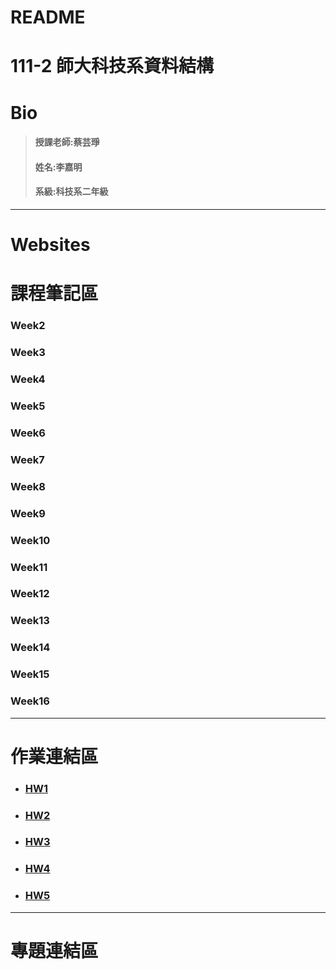 # README
111-2 師大科技系資料結構
==
# Bio
>#### 授課老師:蔡芸琤    
>#### 姓名:李嘉明    
>#### 系級:科技系二年級     
---
# Websites

# 課程筆記區
### Week2 
### Week3
### Week4
### Week5
### Week6
### Week7
### Week8
### Week9
### Week10
### Week11
### Week12
### Week13
### Week14
### Week15
### Week16
---
# 作業連結區
* ### [HW1](https://youtu.be/MCXOM_wMjQM)
* ### [HW2](https://youtu.be/aIW7mHnHkTc)
* ### [HW3](https://youtu.be/8ZEgqlHIrEY)
* ### [HW4](https://youtu.be/hrIPZSJso5Y)
* ### [HW5](https://youtu.be/L-4hzEGn24I)
---
# 專題連結區
